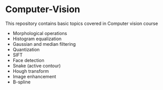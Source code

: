 # Computer-Vision
This repository contains basic topics covered in Computer vision course
- Morphological operations
- Histogram equalization
- Gaussian and median filtering
- Quantization
- SIFT
- Face detection
- Snake (active contour)
- Hough transform
- Image enhancement
- B-spline 

